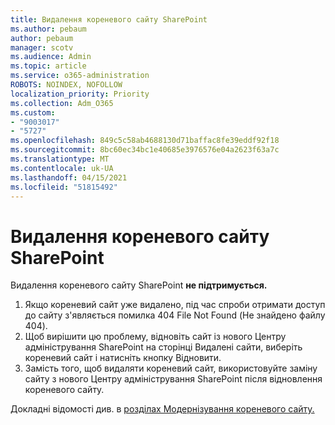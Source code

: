 ```yaml
---
title: Видалення кореневого сайту SharePoint
ms.author: pebaum
author: pebaum
manager: scotv
ms.audience: Admin
ms.topic: article
ms.service: o365-administration
ROBOTS: NOINDEX, NOFOLLOW
localization_priority: Priority
ms.collection: Adm_O365
ms.custom:
- "9003017"
- "5727"
ms.openlocfilehash: 849c5c58ab4688130d71baffac8fe39eddf92f18
ms.sourcegitcommit: 8bc60ec34bc1e40685e3976576e04a2623f63a7c
ms.translationtype: MT
ms.contentlocale: uk-UA
ms.lasthandoff: 04/15/2021
ms.locfileid: "51815492"
---
```

# <a name="delete-the-sharepoint-root-site"></a>Видалення кореневого сайту SharePoint

Видалення кореневого сайту SharePoint  **не підтримується.**

1.  Якщо кореневий сайт уже видалено, під час спроби отримати доступ до сайту з'являється помилка 404 File Not Found (Не знайдено файлу 404).
2.  Щоб вирішити цю проблему, відновіть сайт із [](https://admin.microsoft.com/sharepoint?page=recycleBin&modern=true) нового Центру адміністрування SharePoint на сторінці Видалені сайти, виберіть кореневий сайт і натисніть кнопку Відновити.
3.  Замість того, щоб видаляти кореневий сайт, використовуйте заміну сайту з нового Центру адміністрування SharePoint після відновлення кореневого сайту. [](https://docs.microsoft.com/sharepoint/modern-root-site#replace-your-root-site)

Докладні відомості див. в [розділах Модернізування кореневого сайту.](https://docs.microsoft.com/sharepoint/modern-root-site)